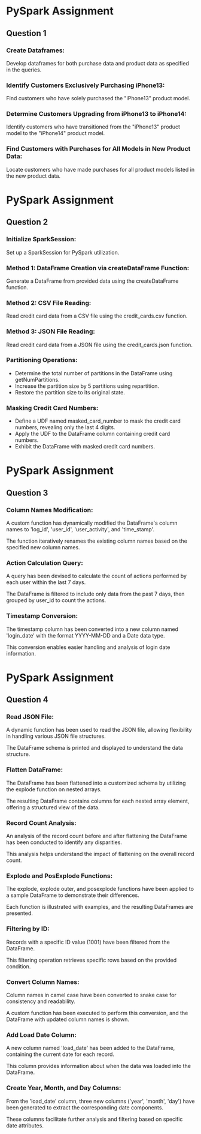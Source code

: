 <!DOCTYPE html>
<html lang="en">
<head>
  <meta charset="UTF-8">
  <meta name="viewport" content="width=device-width, initial-scale=1.0">
  <title>PySpark Assignment</title>
</head>
<body>
  <h1>PySpark Assignment</h1>
  <h2>Question 1</h2>
  <h3>Create Dataframes:</h3>
  <p>Develop dataframes for both purchase data and product data as specified in the queries.</p>
  <h3>Identify Customers Exclusively Purchasing iPhone13:</h3>
  <p>Find customers who have solely purchased the "iPhone13" product model.</p>
  <h3>Determine Customers Upgrading from iPhone13 to iPhone14:</h3>
  <p>Identify customers who have transitioned from the "iPhone13" product model to the "iPhone14" product model.</p>
  <h3>Find Customers with Purchases for All Models in New Product Data:</h3>
  <p>Locate customers who have made purchases for all product models listed in the new product data.</p>
</body>
</html>


<!DOCTYPE html>
<html lang="en">
<head>
  <meta charset="UTF-8">
  <meta name="viewport" content="width=device-width, initial-scale=1.0">
  <title>PySpark Assignment</title>
</head>
<body>
  <h1>PySpark Assignment</h1>
  <h2>Question 2</h2>
  <h3>Initialize SparkSession:</h3>
  <p>Set up a SparkSession for PySpark utilization.</p>
  <h3>Method 1: DataFrame Creation via createDataFrame Function:</h3>
  <p>Generate a DataFrame from provided data using the createDataFrame function.</p>
  <h3>Method 2: CSV File Reading:</h3>
  <p>Read credit card data from a CSV file using the credit_cards.csv function.</p>
  <h3>Method 3: JSON File Reading:</h3>
  <p>Read credit card data from a JSON file using the credit_cards.json function.</p>
  <h3>Partitioning Operations:</h3>
  <ul>
    <li>Determine the total number of partitions in the DataFrame using getNumPartitions.</li>
    <li>Increase the partition size by 5 partitions using repartition.</li>
    <li>Restore the partition size to its original state.</li>
  </ul>
  <h3>Masking Credit Card Numbers:</h3>
  <ul>
    <li>Define a UDF named masked_card_number to mask the credit card numbers, revealing only the last 4 digits.</li>
    <li>Apply the UDF to the DataFrame column containing credit card numbers.</li>
    <li>Exhibit the DataFrame with masked credit card numbers.</li>
  </ul>
</body>
</html>


<!DOCTYPE html>
<html lang="en">
<head>
  <meta charset="UTF-8">
  <meta name="viewport" content="width=device-width, initial-scale=1.0">
  <title>PySpark Assignment</title>
</head>
<body>
  <h1>PySpark Assignment</h1>
  <h2>Question 3</h2>
  <h3>Column Names Modification:</h3>
  <p>A custom function has dynamically modified the DataFrame's column names to 'log_id', 'user_id', 'user_activity', and 'time_stamp'.</p>
  <p>The function iteratively renames the existing column names based on the specified new column names.</p>
  <h3>Action Calculation Query:</h3>
  <p>A query has been devised to calculate the count of actions performed by each user within the last 7 days.</p>
  <p>The DataFrame is filtered to include only data from the past 7 days, then grouped by user_id to count the actions.</p>
  <h3>Timestamp Conversion:</h3>
  <p>The timestamp column has been converted into a new column named 'login_date' with the format YYYY-MM-DD and a Date data type.</p>
  <p>This conversion enables easier handling and analysis of login date information.</p>
</body>
</html>



<!DOCTYPE html>
<html lang="en">
<head>
  <meta charset="UTF-8">
  <meta name="viewport" content="width=device-width, initial-scale=1.0">
  <title>PySpark Assignment</title>
</head>
<body>
  <h1>PySpark Assignment</h1>
  <h2>Question 4</h2>
  <h3>Read JSON File:</h3>
  <p>A dynamic function has been used to read the JSON file, allowing flexibility in handling various JSON file structures.</p>
  <p>The DataFrame schema is printed and displayed to understand the data structure.</p>
  <h3>Flatten DataFrame:</h3>
  <p>The DataFrame has been flattened into a customized schema by utilizing the explode function on nested arrays.</p>
  <p>The resulting DataFrame contains columns for each nested array element, offering a structured view of the data.</p>
  <h3>Record Count Analysis:</h3>
  <p>An analysis of the record count before and after flattening the DataFrame has been conducted to identify any disparities.</p>
  <p>This analysis helps understand the impact of flattening on the overall record count.</p>
  <h3>Explode and PosExplode Functions:</h3>
  <p>The explode, explode outer, and posexplode functions have been applied to a sample DataFrame to demonstrate their differences.</p>
  <p>Each function is illustrated with examples, and the resulting DataFrames are presented.</p>
  <h3>Filtering by ID:</h3>
  <p>Records with a specific ID value (1001) have been filtered from the DataFrame.</p>
  <p>This filtering operation retrieves specific rows based on the provided condition.</p>
  <h3>Convert Column Names:</h3>
  <p>Column names in camel case have been converted to snake case for consistency and readability.</p>
  <p>A custom function has been executed to perform this conversion, and the DataFrame with updated column names is shown.</p>
  <h3>Add Load Date Column:</h3>
  <p>A new column named 'load_date' has been added to the DataFrame, containing the current date for each record.</p>
  <p>This column provides information about when the data was loaded into the DataFrame.</p>
  <h3>Create Year, Month, and Day Columns:</h3>
  <p>From the 'load_date' column, three new columns ('year', 'month', 'day') have been generated to extract the corresponding date components.</p>
  <p>These columns facilitate further analysis and filtering based on specific date attributes.</p>
</body>
</html>


